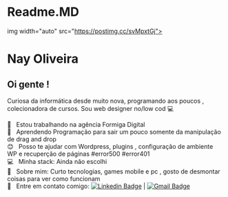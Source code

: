 # Readme.MD
img width="auto" src="https://postimg.cc/svMpxtGj">


# Nay Oliveira
## Oi gente !
Curiosa da informática desde muito nova, programando aos poucos , colecionadora de cursos.
Sou web designer no/low cod :computer:

 :ant:  &nbsp; Estou trabalhando na agência Formiga Digital
 <br/> :orange_heart: &nbsp; Aprendendo Programação para sair um pouco somente da manipulação de drag and drop
 <br/> :blush: &nbsp; Posso te ajudar com Wordpress, plugins , configuração de ambiente WP e recuperção de páginas #error500 #error401
 <br/> :computer: &nbsp; Minha stack: Ainda não escolhi
 <br/> 💬  &nbsp; Sobre mim: Curto tecnologias, games mobile e pc , gosto de desmontar coisas para ver como funcionam 
 <br/> :email: &nbsp; Entre em contato comigo: [![Linkedin Badge](https://img.shields.io/badge/-NayOliveira-blue?style=flat-square&logo=Linkedin&logoColor=white&link=https://www.linkedin.com/in/nayara-oliveira-77a319196//)](https://www.linkedin.com/in/nayara-oliveira-77a319196/) 
| 
[![Gmail Badge](https://img.shields.io/badge/-alolinay@gmail.com-c14438?style=flat-square&logo=Gmail&logoColor=white&link=mailto:alolinay@gmail.com)](mailto:alolinay@gmail.com)
                
